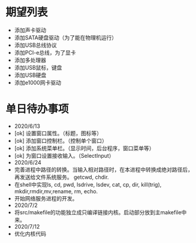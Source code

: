 # 期望列表
* 添加声卡驱动
* 添加SATA硬盘驱动（为了能在物理机运行）
* 添加USB总线协议
* 添加PCI-e总线，为了显卡
* 添加多处理器
* 添加USB鼠标，键盘
* 添加USB硬盘
* 添加e1000网卡驱动

# 单日待办事项
* 2020/6/13
* [ok] 设置窗口属性。（标题，图标等）
* [ok] 添加窗口控制栏。（控制单个窗口）
* [ok] 添加系统菜单栏。（显示时间，后台程序，窗口菜单等）
* [ok] 为窗口设置接收输入。（SelectInput）
* 2020/6/24
* 完善进程中路径的转换。当输入相对路径时，在本进程中转换成绝对路径后，再发送给文件系统服务。
    getcwd, chdir.
* 在shell中实现ls, cd, pwd, lsdrive, lsdev, cat, cp, dir, kill(trig), mkdir,rmdir,mv,rename, rm, echo.
* 开始网络服务进程的开发。
* 2020/7/2
* 将src/makefile的功能独立成只编译链接内核。启动部分放到主makefile中来。
* 2020/7/12
* 优化内核代码
